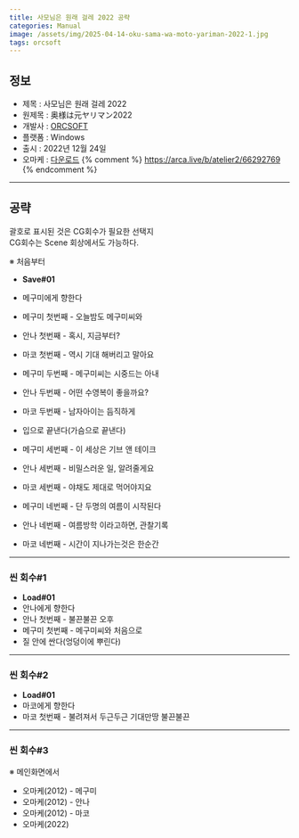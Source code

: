 ```yaml
---
title: 사모님은 원래 걸레 2022 공략
categories: Manual
image: /assets/img/2025-04-14-oku-sama-wa-moto-yariman-2022-1.jpg
tags: orcsoft
---
```


## 정보

* 제목 : 사모님은 원래 걸레 2022
* 원제목 : 奥様は元ヤリマン2022
* 개발사 : [ORCSOFT](/tags/orcsoft)
* 플랫폼 : Windows
* 출시 : 2022년 12월 24일
* 오마케 : [다운로드](/assets/omake/oku-sama-wa-moto-yariman-2022.zip)
{% comment %}
https://arca.live/b/atelier2/66292769
{% endcomment %}

---

## 공략

괄호로 표시된 것은 CG회수가 필요한 선택지  
CG회수는 Scene 회상에서도 가능하다.  

※ 처음부터  

* **Save#01**
* 메구미에게 향한다

* 메구미 첫번째 - 오늘밤도 메구미씨와
* 안나 첫번째 - 혹시, 지금부터?
* 마코 첫번째 - 역시 기대 해버리고 말아요

* 메구미 두번째 - 메구미씨는 시중드는 아내
* 안나 두번째 - 어떤 수영복이 좋을까요?
* 마코 두번째 - 남자아이는 듬직하게
* 입으로 끝낸다(가슴으로 끝낸다)

* 메구미 세번째 - 이 세상은 기브 앤 테이크
* 안나 세번째 - 비밀스러운 일, 알려줄게요
* 마코 세번째 - 야채도 제대로 먹어야지요

* 메구미 네번째 - 단 두명의 여름이 시작된다
* 안나 네번째 - 여름방학 이라고하면, 관찰기록
* 마코 네번째 - 시간이 지나가는것은 한순간

---

### 씬 회수#1

* **Load#01**
* 안나에게 향한다
* 안나 첫번째 - 불끈불끈 오후
* 메구미 첫번째 - 메구미씨와 처음으로
* 질 안에 싼다(엉덩이에 뿌린다)

---

### 씬 회수#2

* **Load#01**
* 마코에게 향한다
* 마코 첫번째 - 불려져서 두근두근 기대만땅 불끈불끈

---

### 씬 회수#3

※ 메인화면에서  

* 오마케(2012) - 메구미
* 오마케(2012) - 안나
* 오마케(2012) - 마코
* 오마케(2022)